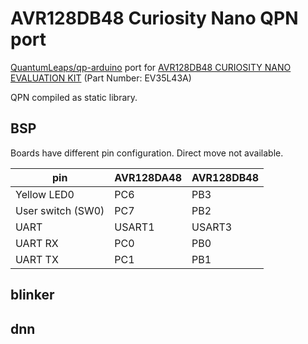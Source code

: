AVR128DB48 Curiosity Nano QPN port
==================================

[QuantumLeaps/qp-arduino](https://github.com/QuantumLeaps/qp-arduino ) port for
[AVR128DB48 CURIOSITY NANO EVALUATION KIT](https://www.microchip.com/en-us/development-tool/EV35L43A) (Part Number: EV35L43A)

QPN compiled as static library.

BSP
---

Boards have different pin configuration. Direct move not available.

| pin          | AVR128DA48  | AVR128DB48  |
|--------------|-------------|-------------|
| Yellow LED0  | PC6         | PB3         | 
| User switch (SW0)  | PC7   | PB2         | 
| UART         | USART1      | USART3      | 
| UART RX      | PC0         | PB0         | 
| UART TX      | PC1         | PB1         |

blinker
-------

dnn
---
